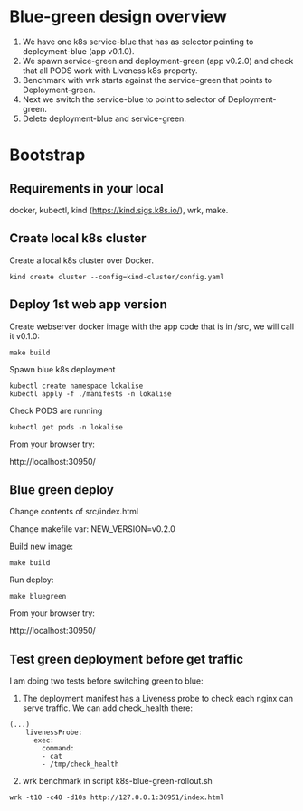 # Blue-green design overview

1. We have one k8s service-blue that has as selector pointing to deployment-blue (app v0.1.0).
2. We spawn service-green and deployment-green (app v0.2.0) and check that all PODS work with Liveness k8s property.
3. Benchmark with wrk starts against the service-green that points to Deployment-green.
4. Next we switch the service-blue to point to selector of Deployment-green.
5. Delete deployment-blue and service-green.

# Bootstrap
## Requirements in your local

docker, kubectl, kind (https://kind.sigs.k8s.io/), wrk, make.

## Create local k8s cluster
Create a local k8s cluster over Docker.

````
kind create cluster --config=kind-cluster/config.yaml
````
## Deploy 1st web app version
Create webserver docker image with the app code that is in /src, we will call it v0.1.0:
```
make build
```
Spawn blue k8s deployment
```
kubectl create namespace lokalise
kubectl apply -f ./manifests -n lokalise
```
Check PODS are running
```
kubectl get pods -n lokalise
```
From your browser try:

http://localhost:30950/

## Blue green deploy

Change contents of src/index.html

Change makefile var: NEW_VERSION=v0.2.0

Build new image: 
```
make build
```
Run deploy:
```
make bluegreen
```
From your browser try:

http://localhost:30950/

## Test green deployment before get traffic
I am doing two tests before switching green to blue:

1. The deployment manifest has a Liveness probe to check each nginx can serve traffic. We can add check_health there:
```
(...)
    livenessProbe:
      exec:
        command:
        - cat
        - /tmp/check_health
```
2. wrk benchmark in script k8s-blue-green-rollout.sh
```
wrk -t10 -c40 -d10s http://127.0.0.1:30951/index.html
```
